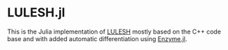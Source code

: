 # LULESH.jl

This is the Julia implementation of [LULESH](https://asc.llnl.gov/codes/proxy-apps/lulesh) mostly based on the C++ code base and with added automatic differentiation using [Enzyme.jl](https://github.com/wsmoses/Enzyme.jl).
